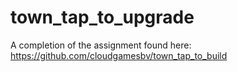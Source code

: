 # town_tap_to_upgrade
 A completion of the assignment found here: https://github.com/cloudgamesbv/town_tap_to_build
